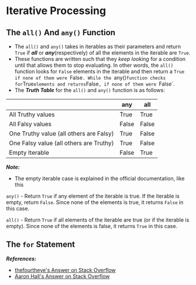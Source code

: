 # Iterative Processing

The `all()` And `any()` Function
-------------
- The `all()` and `any()` takes in iterables as their parameters and return `True` if _**all**_ or _**any**_(respectively) of all the elements in the iterable are `True`. 
- These functions are written such that they _keep looking_ for a condition until that allows them to stop evaluating. In other words, the `all()` function looks for `False` elements in the iterable and then return a `True` `if none of them were `False`. While the `any()` function checks for `True` elements and returns `False`, if none of them were `False`.
- The _**Truth Table**_ for the `all()` and `any()` function is as follows:

|                                         |   any   |   all   |
|-----------------------------------------|---------|---------|
| All Truthy values                       |  True   |  True   |
| All Falsy values                        |  False  |  False  |
| One Truthy value (all others are Falsy) |  True   |  False  |
| One Falsy value (all others are Truthy) |  True   |  False  |
| Empty Iterable                          |  False  |  True   |

_**Note:**_
- The empty iterable case is explained in the official documentation, like this

`any()` - Return `True` if any element of the iterable is true. If the iterable is empty, return `False`. Since none of the elements is true, it returns `False` in this case.

`all()` - Return `True` if all elements of the iterable are true (or if the iterable is empty). Since none of the elements is false, it returns `True` in this case. 

The `for` Statement
--------------


_**References:**_
- [thefourtheye's Answer on Stack Overflow](https://stackoverflow.com/a/19389957/8604951)
- [Aaron Hall's Answer on Stack Overflow](https://stackoverflow.com/a/39711683/8604951)